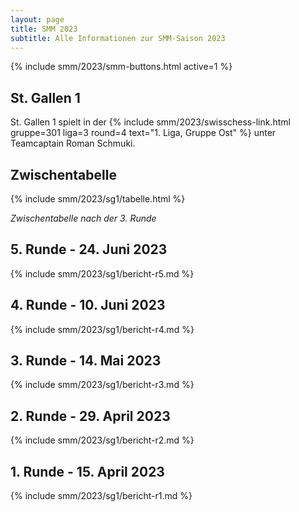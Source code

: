 ```yaml
---
layout: page
title: SMM 2023
subtitle: Alle Informationen zur SMM-Saison 2023
---
```


{% include smm/2023/smm-buttons.html active=1 %}

## St. Gallen 1

St. Gallen 1 spielt in der
{% include smm/2023/swisschess-link.html gruppe=301 liga=3 round=4 text="1. Liga, Gruppe Ost" %}
unter Teamcaptain Roman Schmuki.

## Zwischentabelle

{% include smm/2023/sg1/tabelle.html %}

_Zwischentabelle nach der 3. Runde_

## 5. Runde - 24. Juni 2023

{% include smm/2023/sg1/bericht-r5.md %}

## 4. Runde - 10. Juni 2023

{% include smm/2023/sg1/bericht-r4.md %}

## 3. Runde - 14. Mai 2023

{% include smm/2023/sg1/bericht-r3.md %}

## 2. Runde - 29. April 2023

{% include smm/2023/sg1/bericht-r2.md %}

## 1. Runde - 15. April 2023

{% include smm/2023/sg1/bericht-r1.md %}

<style>
table th, table td:nth-of-type(4) {
    white-space: nowrap;
}
</style>
